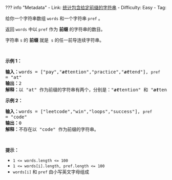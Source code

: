 
??? info "Metadata"
    - Link: [统计包含给定前缀的字符串](https://leetcode-cn.com/problems/counting-words-with-a-given-prefix)
    - Difficulty: Easy
    - Tag: 

<p>给你一个字符串数组 <code>words</code> 和一个字符串 <code>pref</code> 。</p>

<p>返回 <code>words</code><em> </em>中以 <code>pref</code> 作为 <strong>前缀</strong> 的字符串的数目。</p>

<p>字符串 <code>s</code> 的 <strong>前缀</strong> 就是&nbsp; <code>s</code> 的任一前导连续字符串。</p>

<p>&nbsp;</p>

<p><strong>示例 1：</strong></p>

<pre><strong>输入：</strong>words = ["pay","<em><strong>at</strong></em>tention","practice","<em><strong>at</strong></em>tend"], <code>pref </code>= "at"
<strong>输出：</strong>2
<strong>解释：</strong>以 "at" 作为前缀的字符串有两个，分别是："<em><strong>at</strong></em>tention" 和 "<em><strong>at</strong></em>tend" 。
</pre>

<p><strong>示例 2：</strong></p>

<pre><strong>输入：</strong>words = ["leetcode","win","loops","success"], <code>pref </code>= "code"
<strong>输出：</strong>0
<strong>解释：</strong>不存在以 "code" 作为前缀的字符串。
</pre>

<p>&nbsp;</p>

<p><strong>提示：</strong></p>

<ul>
	<li><code>1 &lt;= words.length &lt;= 100</code></li>
	<li><code>1 &lt;= words[i].length, pref.length &lt;= 100</code></li>
	<li><code>words[i]</code> 和 <code>pref</code> 由小写英文字母组成</li>
</ul>
